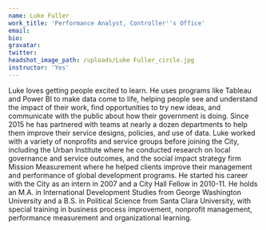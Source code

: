 ```yaml
---
name: Luke Fuller
work_title: 'Performance Analyst, Controller''s Office'
email:
bio:
gravatar:
twitter:
headshot_image_path: /uploads/Luke Fuller_circle.jpg
instructor: 'Yes'
---
```


Luke loves getting people excited to learn. He uses programs like Tableau and Power BI to make data come to life, helping people see and understand the impact of their work, find opportunities to try new ideas, and communicate with the public about how their government is doing. Since 2015 he has partnered with teams at nearly a dozen departments to help them improve their service designs, policies, and use of data. Luke worked with a variety of nonprofits and service groups before joining the City, including the Urban Institute where he conducted research on local governance and service outcomes, and the social impact strategy firm Mission Measurement where he helped clients improve their management and performance of global development programs. He started his career with the City as an intern in 2007 and a City Hall Fellow in 2010-11. He holds an M.A. in International Development Studies from George Washington University and a B.S. in Political Science from Santa Clara University, with special training in business process improvement, nonprofit management, performance measurement and organizational learning.